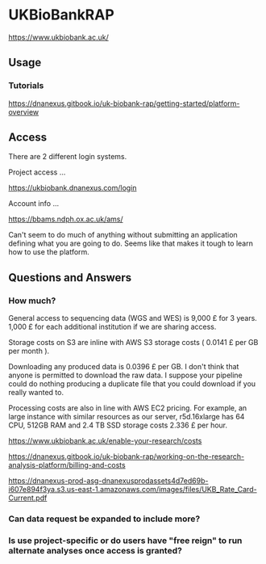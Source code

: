 #	UKBioBankRAP

https://www.ukbiobank.ac.uk/

##	Usage


###	Tutorials

https://dnanexus.gitbook.io/uk-biobank-rap/getting-started/platform-overview



##	Access


There are 2 different login systems.


Project access ...

https://ukbiobank.dnanexus.com/login


Account info ...

https://bbams.ndph.ox.ac.uk/ams/



Can't seem to do much of anything without submitting an application defining what you are going to do.
Seems like that makes it tough to learn how to use the platform.




##	Questions and Answers

###	How much?


General access to sequencing data (WGS and WES) is 9,000 £ for 3 years. 1,000 £ for each additional institution if we are sharing access.


Storage costs on S3 are inline with AWS S3 storage costs ( 0.0141 £ per GB per month ). 


Downloading any produced data is 0.0396 £ per GB. I don't think that anyone is permitted to download the raw data. I suppose your pipeline could do nothing producing a duplicate file that you could download if you really wanted to.


Processing costs are also in line with AWS EC2 pricing. For example, an large instance with similar resources as our server, r5d.16xlarge has 64 CPU, 512GB RAM and 2.4 TB SSD storage costs 2.336 £ per hour.


https://www.ukbiobank.ac.uk/enable-your-research/costs

https://dnanexus.gitbook.io/uk-biobank-rap/working-on-the-research-analysis-platform/billing-and-costs

https://dnanexus-prod-asg-dnanexusprodassets4d7ed69b-i607e894f3ya.s3.us-east-1.amazonaws.com/images/files/UKB_Rate_Card-Current.pdf


###	Can data request be expanded to include more?




###	Is use project-specific or do users have "free reign" to run alternate analyses once access is granted?






